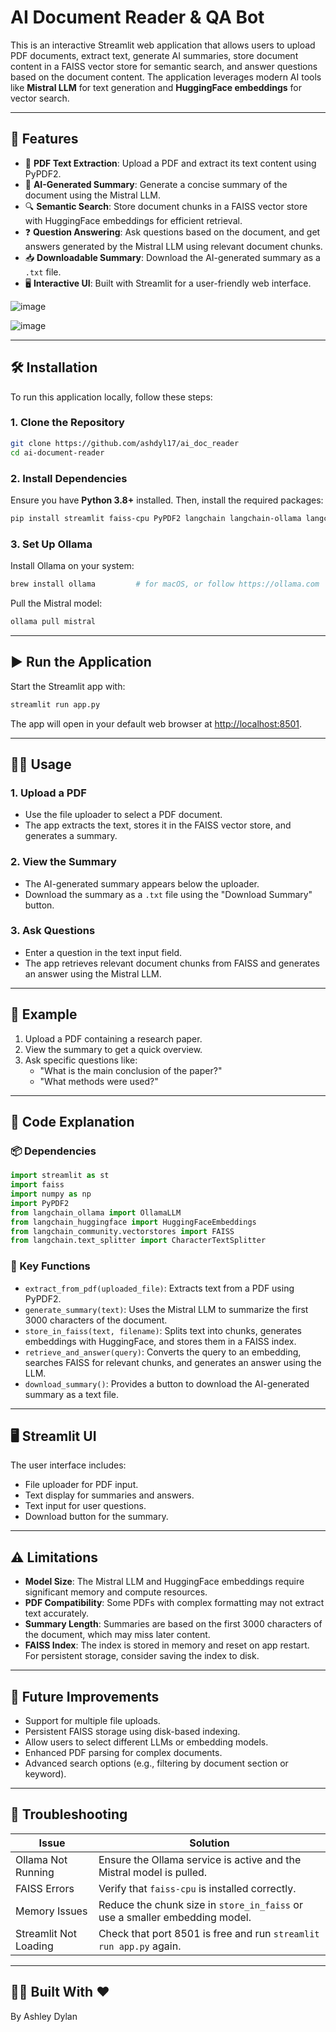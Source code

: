 # AI Document Reader & QA Bot

This is an interactive Streamlit web application that allows users to upload PDF documents, extract text, generate AI summaries, store document content in a FAISS vector store for semantic search, and answer questions based on the document content. The application leverages modern AI tools like **Mistral LLM** for text generation and **HuggingFace embeddings** for vector search.

---

## 🚀 Features

- 📄 **PDF Text Extraction**: Upload a PDF and extract its text content using PyPDF2.
- 🧠 **AI-Generated Summary**: Generate a concise summary of the document using the Mistral LLM.
- 🔍 **Semantic Search**: Store document chunks in a FAISS vector store with HuggingFace embeddings for efficient retrieval.
- ❓ **Question Answering**: Ask questions based on the document, and get answers generated by the Mistral LLM using relevant document chunks.
- 📥 **Downloadable Summary**: Download the AI-generated summary as a `.txt` file.
- 🖥️ **Interactive UI**: Built with Streamlit for a user-friendly web interface.

![image](https://github.com/user-attachments/assets/4f493646-06fd-4677-9d18-3a26d7145abe)

![image](https://github.com/user-attachments/assets/c9f4287a-f9fb-4f63-bafe-07b7ac2f4c75)

---

## 🛠️ Installation

To run this application locally, follow these steps:

### 1. Clone the Repository

```bash
git clone https://github.com/ashdyl17/ai_doc_reader
cd ai-document-reader
```

### 2. Install Dependencies

Ensure you have **Python 3.8+** installed. Then, install the required packages:

```bash
pip install streamlit faiss-cpu PyPDF2 langchain langchain-ollama langchain-huggingface langchain-community numpy
```

### 3. Set Up Ollama

Install Ollama on your system:

```bash
brew install ollama         # for macOS, or follow https://ollama.com
```

Pull the Mistral model:

```bash
ollama pull mistral
```

---

## ▶️ Run the Application

Start the Streamlit app with:

```bash
streamlit run app.py
```

The app will open in your default web browser at [http://localhost:8501](http://localhost:8501).

---

## 🧑‍💻 Usage

### 1. Upload a PDF
- Use the file uploader to select a PDF document.
- The app extracts the text, stores it in the FAISS vector store, and generates a summary.

### 2. View the Summary
- The AI-generated summary appears below the uploader.
- Download the summary as a `.txt` file using the "Download Summary" button.

### 3. Ask Questions
- Enter a question in the text input field.
- The app retrieves relevant document chunks from FAISS and generates an answer using the Mistral LLM.

---

## 📌 Example

1. Upload a PDF containing a research paper.
2. View the summary to get a quick overview.
3. Ask specific questions like:
   - "What is the main conclusion of the paper?"
   - "What methods were used?"

---

## 🧩 Code Explanation

### 📦 Dependencies

```python
import streamlit as st
import faiss
import numpy as np
import PyPDF2
from langchain_ollama import OllamaLLM
from langchain_huggingface import HuggingFaceEmbeddings
from langchain_community.vectorstores import FAISS
from langchain.text_splitter import CharacterTextSplitter
```

### 🔧 Key Functions

- `extract_from_pdf(uploaded_file)`: Extracts text from a PDF using PyPDF2.
- `generate_summary(text)`: Uses the Mistral LLM to summarize the first 3000 characters of the document.
- `store_in_faiss(text, filename)`: Splits text into chunks, generates embeddings with HuggingFace, and stores them in a FAISS index.
- `retrieve_and_answer(query)`: Converts the query to an embedding, searches FAISS for relevant chunks, and generates an answer using the LLM.
- `download_summary()`: Provides a button to download the AI-generated summary as a text file.

---

## 🖥️ Streamlit UI

The user interface includes:

- File uploader for PDF input.
- Text display for summaries and answers.
- Text input for user questions.
- Download button for the summary.

---

## ⚠️ Limitations

- **Model Size**: The Mistral LLM and HuggingFace embeddings require significant memory and compute resources.
- **PDF Compatibility**: Some PDFs with complex formatting may not extract text accurately.
- **Summary Length**: Summaries are based on the first 3000 characters of the document, which may miss later content.
- **FAISS Index**: The index is stored in memory and reset on app restart. For persistent storage, consider saving the index to disk.

---

## 🔮 Future Improvements

- Support for multiple file uploads.
- Persistent FAISS storage using disk-based indexing.
- Allow users to select different LLMs or embedding models.
- Enhanced PDF parsing for complex documents.
- Advanced search options (e.g., filtering by document section or keyword).

---

## 🧰 Troubleshooting

| Issue                        | Solution                                                                 |
|-----------------------------|--------------------------------------------------------------------------|
| Ollama Not Running          | Ensure the Ollama service is active and the Mistral model is pulled.     |
| FAISS Errors                | Verify that `faiss-cpu` is installed correctly.                          |
| Memory Issues               | Reduce the chunk size in `store_in_faiss` or use a smaller embedding model. |
| Streamlit Not Loading       | Check that port 8501 is free and run `streamlit run app.py` again.       |

---


## 🧑‍💻 Built With ❤️

By Ashley Dylan
